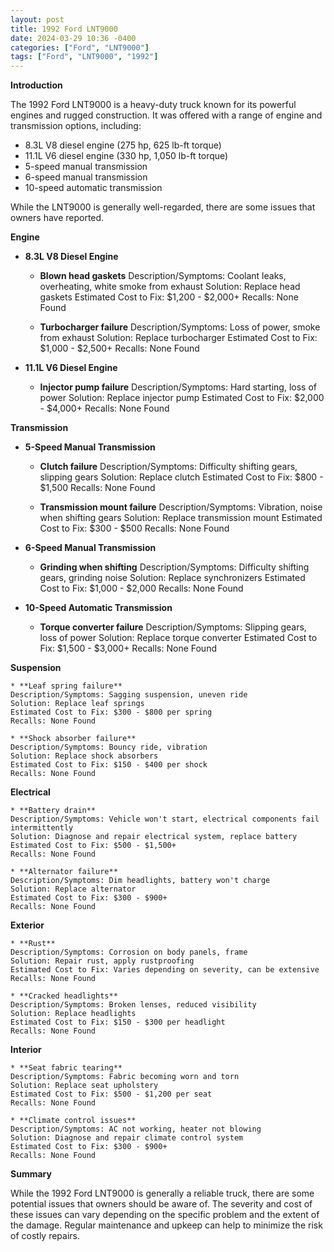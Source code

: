 ```yaml
---
layout: post
title: 1992 Ford LNT9000
date: 2024-03-29 10:36 -0400
categories: ["Ford", "LNT9000"]
tags: ["Ford", "LNT9000", "1992"]
---
```

**Introduction**

The 1992 Ford LNT9000 is a heavy-duty truck known for its powerful engines and rugged construction. It was offered with a range of engine and transmission options, including:

* 8.3L V8 diesel engine (275 hp, 625 lb-ft torque)
* 11.1L V6 diesel engine (330 hp, 1,050 lb-ft torque)
* 5-speed manual transmission
* 6-speed manual transmission
* 10-speed automatic transmission

While the LNT9000 is generally well-regarded, there are some issues that owners have reported.

**Engine**

* **8.3L V8 Diesel Engine**

    * **Blown head gaskets**
    Description/Symptoms: Coolant leaks, overheating, white smoke from exhaust
    Solution: Replace head gaskets
    Estimated Cost to Fix: $1,200 - $2,000+
    Recalls: None Found

    * **Turbocharger failure**
    Description/Symptoms: Loss of power, smoke from exhaust
    Solution: Replace turbocharger
    Estimated Cost to Fix: $1,000 - $2,500+
    Recalls: None Found

* **11.1L V6 Diesel Engine**

    * **Injector pump failure**
    Description/Symptoms: Hard starting, loss of power
    Solution: Replace injector pump
    Estimated Cost to Fix: $2,000 - $4,000+
    Recalls: None Found

**Transmission**

* **5-Speed Manual Transmission**

    * **Clutch failure**
    Description/Symptoms: Difficulty shifting gears, slipping gears
    Solution: Replace clutch
    Estimated Cost to Fix: $800 - $1,500
    Recalls: None Found

    * **Transmission mount failure**
    Description/Symptoms: Vibration, noise when shifting gears
    Solution: Replace transmission mount
    Estimated Cost to Fix: $300 - $500
    Recalls: None Found

* **6-Speed Manual Transmission**

    * **Grinding when shifting**
    Description/Symptoms: Difficulty shifting gears, grinding noise
    Solution: Replace synchronizers
    Estimated Cost to Fix: $1,000 - $2,000
    Recalls: None Found

* **10-Speed Automatic Transmission**

    * **Torque converter failure**
    Description/Symptoms: Slipping gears, loss of power
    Solution: Replace torque converter
    Estimated Cost to Fix: $1,500 - $3,000+
    Recalls: None Found

**Suspension**

    * **Leaf spring failure**
    Description/Symptoms: Sagging suspension, uneven ride
    Solution: Replace leaf springs
    Estimated Cost to Fix: $300 - $800 per spring
    Recalls: None Found

    * **Shock absorber failure**
    Description/Symptoms: Bouncy ride, vibration
    Solution: Replace shock absorbers
    Estimated Cost to Fix: $150 - $400 per shock
    Recalls: None Found

**Electrical**

    * **Battery drain**
    Description/Symptoms: Vehicle won't start, electrical components fail intermittently
    Solution: Diagnose and repair electrical system, replace battery
    Estimated Cost to Fix: $500 - $1,500+
    Recalls: None Found

    * **Alternator failure**
    Description/Symptoms: Dim headlights, battery won't charge
    Solution: Replace alternator
    Estimated Cost to Fix: $300 - $900+
    Recalls: None Found

**Exterior**

    * **Rust**
    Description/Symptoms: Corrosion on body panels, frame
    Solution: Repair rust, apply rustproofing
    Estimated Cost to Fix: Varies depending on severity, can be extensive
    Recalls: None Found

    * **Cracked headlights**
    Description/Symptoms: Broken lenses, reduced visibility
    Solution: Replace headlights
    Estimated Cost to Fix: $150 - $300 per headlight
    Recalls: None Found

**Interior**

    * **Seat fabric tearing**
    Description/Symptoms: Fabric becoming worn and torn
    Solution: Replace seat upholstery
    Estimated Cost to Fix: $500 - $1,200 per seat
    Recalls: None Found

    * **Climate control issues**
    Description/Symptoms: AC not working, heater not blowing
    Solution: Diagnose and repair climate control system
    Estimated Cost to Fix: $300 - $900+
    Recalls: None Found

**Summary**

While the 1992 Ford LNT9000 is generally a reliable truck, there are some potential issues that owners should be aware of. The severity and cost of these issues can vary depending on the specific problem and the extent of the damage. Regular maintenance and upkeep can help to minimize the risk of costly repairs.

